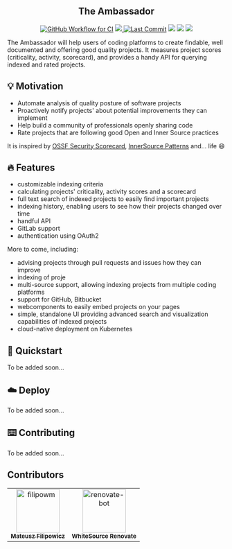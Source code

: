 <p align="center">
    <h2 align="center">The Ambassador</h3>
</p>

<p align="center">
    <a href="https://github.com/filipowm/the-ambassador/actions/workflows/ci.yml" alt="Build">
        <img alt="GitHub Workflow for CI" src="https://img.shields.io/github/workflow/status/filipowm/the-ambassador/CI/master"></a>
    <a href="https://sonarcloud.io/project/overview?id=filipowm_the-ambassador" alt="Quality gate">
        <img src="https://sonarcloud.io/api/project_badges/measure?project=filipowm_the-ambassador&metric=alert_status" /> </a>
    <a href="https://github.com/filipowm/the-ambassador/commits/master" alt="Last Commit">
        <img alt="Last Commit" src="https://img.shields.io/github/last-commit/filipowm/the-ambassador/master"></a>
    <a href="https://github.com/filipowm/the-ambassador/graphs/contributors" alt="Contributors">
        <img src="https://img.shields.io/github/contributors/filipowm/the-ambassador" /></a>
    <a href="https://github.com/filipowm/the-ambassador/pulse" alt="Activity">
        <img src="https://img.shields.io/github/commit-activity/m/filipowm/the-ambassador" /></a>
    <a href="https://sonarcloud.io/project/overview?id=filipowm_the-ambassador" alt="Language">
        <img src="https://img.shields.io/github/languages/top/filipowm/the-ambassador" /> </a>
</p>

The Ambassador will help users of coding platforms to
create findable, well documented and offering good quality projects.
It measures project scores (criticality, activity, scorecard),
and provides a handy API for querying indexed and rated projects.

## 💡 Motivation

- Automate analysis of quality posture of software projects
- Proactively notify projects' about potential improvements they can implement
- Help build a community of professionals openly sharing code
- Rate projects that are following good Open and Inner Source practices

It is inspired by [OSSF Security Scorecard](https://github.com/ossf/scorecard),
[InnerSource Patterns](https://github.com/InnerSourceCommons/InnerSourcePatterns)
and... life 😄

## 🔥 Features

- customizable indexing criteria
- calculating projects' criticality, activity scores and a scorecard
- full text search of indexed projects to easily find important projects
- indexing history, enabling users to see how their projects changed over time
- handful API  
- GitLab support
- authentication using OAuth2
  
More to come, including:
- advising projects through pull requests and issues how they can improve
- indexing of proje
- multi-source support, allowing indexing projects from multiple coding platforms
- support for GitHub, Bitbucket  
- webcomponents to easily embed projects on your pages
- simple, standalone UI providing advanced search and visualization capabilities
  of indexed projects
- cloud-native deployment on Kubernetes

## 🚀 Quickstart

To be added soon...

## ☁️ Deploy

To be added soon...

## ⌨️️ Contributing

To be added soon...

## Contributors

<!-- readme: contributors -start -->
<table>
<tr>
    <td align="center">
        <a href="https://github.com/filipowm">
            <img src="https://avatars.githubusercontent.com/u/20795389?v=4" width="100;" alt="filipowm"/>
            <br />
            <sub><b>Mateusz Filipowicz</b></sub>
        </a>
    </td>
    <td align="center">
        <a href="https://github.com/renovate-bot">
            <img src="https://avatars.githubusercontent.com/u/25180681?v=4" width="100;" alt="renovate-bot"/>
            <br />
            <sub><b>WhiteSource Renovate</b></sub>
        </a>
    </td></tr>
</table>
<!-- readme: contributors -end -->